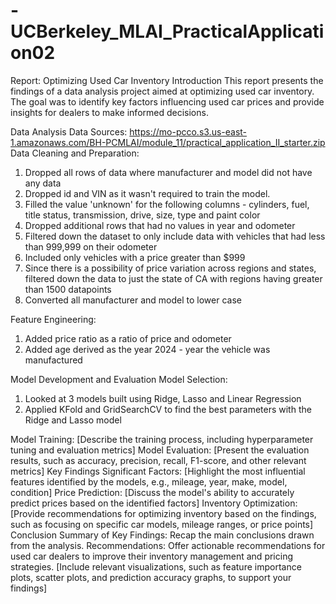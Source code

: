 # -UCBerkeley_MLAI_PracticalApplication02

Report: Optimizing Used Car Inventory
Introduction
This report presents the findings of a data analysis project aimed at optimizing used car inventory. The goal was to identify key factors influencing used car prices and provide insights for dealers to make informed decisions.

Data Analysis
Data Sources: https://mo-pcco.s3.us-east-1.amazonaws.com/BH-PCMLAI/module_11/practical_application_II_starter.zip
Data Cleaning and Preparation: 
1. Dropped all rows of data where manufacturer and model did not have any data
2. Dropped id and VIN as it wasn't required to train the model.
3. Filled the value 'unknown' for the following columns - cylinders, fuel, title status, transmission, drive, size, type and paint color
4. Dropped additional rows that had no values in year and odometer
5. Filtered down the dataset to only include data with vehicles that had less than 999,999 on their odometer
6. Included only vehicles with a price greater than $999
7. Since there is a possibility of price variation across regions and states, filtered down the data to just the state of CA with regions having greater than 1500 datapoints
8. Converted all manufacturer and model to lower case

Feature Engineering:
1. Added price ratio as a ratio of price and odometer
2. Added age derived as the year 2024 - year the vehicle was manufactured

Model Development and Evaluation
Model Selection: 
1. Looked at 3 models built using Ridge, Lasso and Linear Regression
2. Applied KFold and GridSearchCV to find the best parameters with the Ridge and Lasso model

Model Training: [Describe the training process, including hyperparameter tuning and evaluation metrics]
Model Evaluation: [Present the evaluation results, such as accuracy, precision, recall, F1-score, and other relevant metrics]
Key Findings
Significant Factors: [Highlight the most influential features identified by the models, e.g., mileage, year, make, model, condition]
Price Prediction: [Discuss the model's ability to accurately predict prices based on the identified factors]
Inventory Optimization: [Provide recommendations for optimizing inventory based on the findings, such as focusing on specific car models, mileage ranges, or price points]
Conclusion
Summary of Key Findings: Recap the main conclusions drawn from the analysis.
Recommendations: Offer actionable recommendations for used car dealers to improve their inventory management and pricing strategies.
[Include relevant visualizations, such as feature importance plots, scatter plots, and prediction accuracy graphs, to support your findings]
